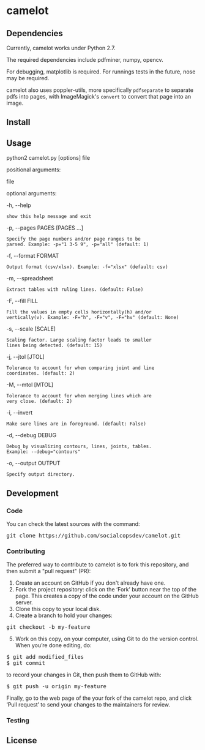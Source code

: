 # camelot

## Dependencies

Currently, camelot works under Python 2.7.

The required dependencies include pdfminer, numpy, opencv.

For debugging, matplotlib is required. For runnings tests in the future, nose may be required.

camelot also uses poppler-utils, more specifically `pdfseparate` to separate pdfs into pages, with ImageMagick's `convert` to convert that page into an image.

## Install

## Usage

python2 camelot.py [options] file

positional arguments:

  file

optional arguments:

  -h, --help

    show this help message and exit

  -p, --pages PAGES [PAGES ...]

    Specify the page numbers and/or page ranges to be
    parsed. Example: -p="1 3-5 9", -p="all" (default: 1)

  -f, --format FORMAT

    Output format (csv/xlsx). Example: -f="xlsx" (default: csv)

  -m, --spreadsheet

    Extract tables with ruling lines. (default: False)

  -F, --fill FILL

    Fill the values in empty cells horizontally(h) and/or
    vertically(v). Example: -F="h", -F="v", -F="hv" (default: None)

  -s, --scale [SCALE]

    Scaling factor. Large scaling factor leads to smaller
    lines being detected. (default: 15)

  -j, --jtol [JTOL]

    Tolerance to account for when comparing joint and line
    coordinates. (default: 2)

  -M, --mtol [MTOL]

    Tolerance to account for when merging lines which are
    very close. (default: 2)

  -i, --invert

    Make sure lines are in foreground. (default: False)

  -d, --debug DEBUG

    Debug by visualizing contours, lines, joints, tables.
    Example: --debug="contours"

  -o, --output OUTPUT

    Specify output directory.

## Development

### Code

You can check the latest sources with the command:

<pre>
git clone https://github.com/socialcopsdev/camelot.git
</pre>

### Contributing

The preferred way to contribute to camelot is to fork this repository, and then submit a "pull request" (PR):

1. Create an account on GitHub if you don't already have one.
2. Fork the project repository: click on the ‘Fork’ button near the top of the page. This creates a copy of the code under your account on the GitHub server.
3. Clone this copy to your local disk.
4. Create a branch to hold your changes:
<pre>
git checkout -b my-feature
</pre>
5. Work on this copy, on your computer, using Git to do the version control. When you’re done editing, do:
<pre>
$ git add modified_files
$ git commit
</pre>
to record your changes in Git, then push them to GitHub with:
<pre>
$ git push -u origin my-feature
</pre>

Finally, go to the web page of the your fork of the camelot repo, and click ‘Pull request’ to send your changes to the maintainers for review.

### Testing

## License
